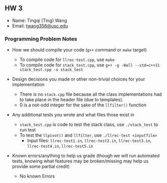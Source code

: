 ## HW 3

 - Name: Tingqi (Ting) Wang
 - Email: twang356@usc.edu

### Programming Problem Notes

 - How we should compile your code (`g++` command or `make` target)
	- To compile code for `llrec-test.cpp`, use `make`
	- To compile code for `stack_test.cpp`, use `g++ -g -Wall --std=c++11 stack_test.cpp -o stack_test`


 - Design decisions you made or other non-trivial choices for your implementation
	- There is no `stack.cpp` file because all the class implementations had to take place in the header file (due to templates).
	- 0 is a not-odd integer for the sake of the `llfilter()` function


 - Any additional tests you wrote and what files those exist in
	- `stack_test.cpp` is code to test the stack class, use `./stack_test` to run test
	- To test the `llpivot()` and `llfilter`, use `./llrec-test <inputfile>`
		- Input files: `llrec-test1.in`, `llrec-test2.in`, `llrec-test3.in`, `llrec-test4.in`, `llrec-test5.in`


 - Known errors/anything to help us grade (though we will run automated tests,
knowing what features may be broken/missing may help us provide some partial credit)
	- No known Errors